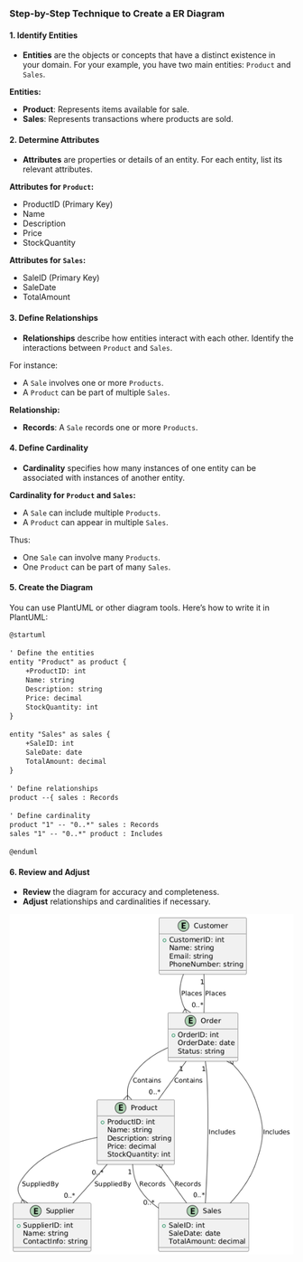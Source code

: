 ### Step-by-Step Technique to Create a ER Diagram

#### 1. **Identify Entities**

- **Entities** are the objects or concepts that have a distinct existence in your domain. For your example, you have two main entities: `Product` and `Sales`.

**Entities:**
- **Product**: Represents items available for sale.
- **Sales**: Represents transactions where products are sold.

#### 2. **Determine Attributes**

- **Attributes** are properties or details of an entity. For each entity, list its relevant attributes.

**Attributes for `Product`:**
- ProductID (Primary Key)
- Name
- Description
- Price
- StockQuantity

**Attributes for `Sales`:**
- SaleID (Primary Key)
- SaleDate
- TotalAmount

#### 3. **Define Relationships**

- **Relationships** describe how entities interact with each other. Identify the interactions between `Product` and `Sales`.

For instance:
- A `Sale` involves one or more `Products`.
- A `Product` can be part of multiple `Sales`.

**Relationship:**
- **Records**: A `Sale` records one or more `Products`.

#### 4. **Define Cardinality**

- **Cardinality** specifies how many instances of one entity can be associated with instances of another entity.

**Cardinality for `Product` and `Sales`:**
- A `Sale` can include multiple `Products`.
- A `Product` can appear in multiple `Sales`.

Thus:
- One `Sale` can involve many `Products`.
- One `Product` can be part of many `Sales`.

#### 5. **Create the Diagram**

You can use PlantUML or other diagram tools. Here’s how to write it in PlantUML:

```plantuml
@startuml

' Define the entities
entity "Product" as product {
    +ProductID: int
    Name: string
    Description: string
    Price: decimal
    StockQuantity: int
}

entity "Sales" as sales {
    +SaleID: int
    SaleDate: date
    TotalAmount: decimal
}

' Define relationships
product --{ sales : Records

' Define cardinality
product "1" -- "0..*" sales : Records
sales "1" -- "0..*" product : Includes

@enduml
```

#### 6. **Review and Adjust**

- **Review** the diagram for accuracy and completeness.
- **Adjust** relationships and cardinalities if necessary.

![ER Diagram](ER_Diagram.png)
